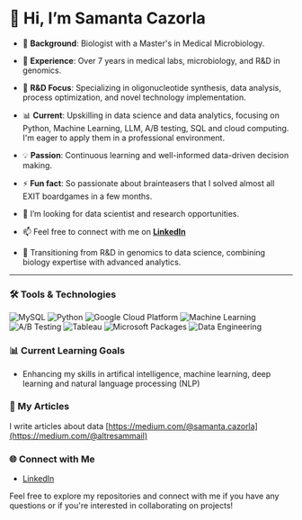 # 👋 Hi, I’m Samanta Cazorla
- 🧬 **Background**: Biologist with a Master's in Medical Microbiology.
- 🧪 **Experience**: Over 7 years in medical labs, microbiology, and R&D in genomics.
- 🧫 **R&D Focus**: Specializing in oligonucleotide synthesis, data analysis, process optimization, and novel technology implementation.
- 📊 **Current**: Upskilling in data science and data analytics, focusing on Python, Machine Learning, LLM, A/B testing, SQL and cloud computing. I'm eager to apply them in a professional environment.
- 💡 **Passion**: Continuous learning and well-informed data-driven decision making.
- ⚡ **Fun fact**: So passionate about brainteasers that I solved almost all EXIT boardgames in a few months.
- 💞️ I’m looking for data scientist and research opportunities.
- 📫 Feel free to connect with me on [**LinkedIn**](www.linkedin.com/in/samantacazorla)
  
- 🚀 Transitioning from R&D in genomics to data science, combining biology expertise with advanced analytics.

---

### 🛠️ Tools & Technologies


![MySQL](https://img.shields.io/badge/MySQL-00758F?style=for-the-badge&logo=mysql&logoColor=white)
![Python](https://img.shields.io/badge/Python-3776AB?style=for-the-badge&logo=python&logoColor=white)
![Google Cloud Platform](https://img.shields.io/badge/Google_Cloud_Platform-4285F4?style=for-the-badge&logo=google-cloud&logoColor=white)
![Machine Learning](https://img.shields.io/badge/Machine_Learning-FF6F00?style=for-the-badge&logo=machine-learning&logoColor=white)
![A/B Testing](https://img.shields.io/badge/A/B_Testing-990000?style=for-the-badge&logo=ab-testing&logoColor=white)
![Tableau](https://img.shields.io/badge/Tableau-E97627?style=for-the-badge&logo=tableau&logoColor=white)
![Microsoft Packages](https://img.shields.io/badge/Microsoft_Packages-0078D4?style=for-the-badge&logo=microsoft&logoColor=white)
![Data Engineering](https://img.shields.io/badge/Data%20Engineering-3776AB?style=for-the-badge&logo=data&logoColor=white)


### 📊 Current Learning Goals

- Enhancing my skills in artifical intelligence, machine learning, deep learning and natural language processing (NLP)

### 📝 My Articles

I write articles about data [https://medium.com/@samanta.cazorla](https://medium.com/@altresammail)

### 🌐 Connect with Me

- [LinkedIn](https://www.linkedin.com/in/samantacazorla/)

Feel free to explore my repositories and connect with me if you have any questions or if you're interested in collaborating on projects!

